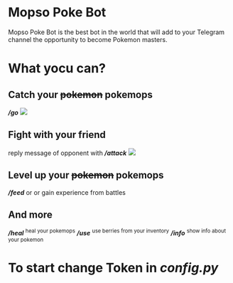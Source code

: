 # Mopso Poke Bot
Mopso Poke Bot is the best bot in the world that will add to your Telegram channel the opportunity to become Pokemon masters.
# What yocu can?
## Catch your ~~pokemon~~ pokemops
***/go***
![](https://cdn.discordapp.com/attachments/1200527435788193867/1205837163476942848/Screenshot_2024-02-10_122115.png?ex=65d9d25f&is=65c75d5f&hm=a6bdfd11d07c3bb13810de2bf2120da5cfd33fe9c1575217db1d23a5ad975a3e&)
## Fight with your friend
reply message of opponent with ***/attack***
![](https://cdn.discordapp.com/attachments/1200527435788193867/1205837163720085554/Screenshot_2024-02-10_122559.png?ex=65d9d25f&is=65c75d5f&hm=c64c33775b30dd91467197316463fcd106506ea316e85f98ff15d08778d8af82&)
## Level up your ~~pokemon~~ pokemops
***/feed***
or or gain experience from battles
## And more
***/heal*** <sup>heal your pokemops</sup>
***/use*** <sup>use berries from your inventory</sup>
***/info*** <sup>show info about your pokemon</sup>

# To start change Token in ***config.py***




